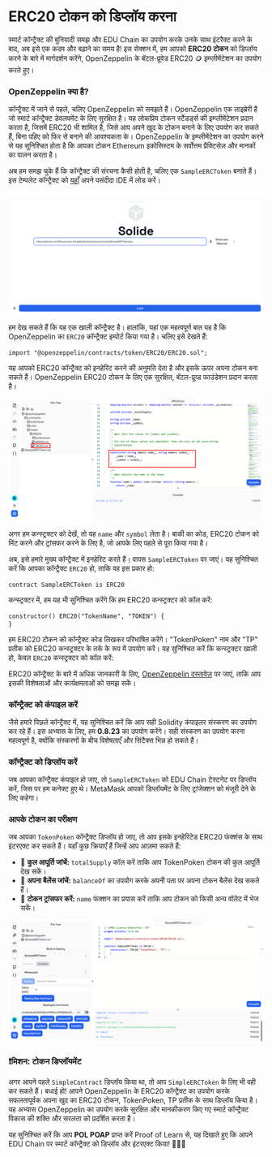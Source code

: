 # ERC20 टोकन को डिप्लॉय करना

स्मार्ट कॉन्ट्रैक्ट की बुनियादी समझ और EDU Chain का उपयोग करके उनके साथ इंटरैक्ट करने के बाद, अब इसे एक कदम और बढ़ाने का समय है! इस सेक्शन में, हम आपको **ERC20 टोकन** को डिप्लॉय करने के बारे में मार्गदर्शन करेंगे, OpenZeppelin के बॅटल-प्रूवेड ERC20 🪙 इम्प्लीमेंटेशन का उपयोग करते हुए।

### OpenZeppelin क्या है?

कॉन्ट्रैक्ट में जाने से पहले, चलिए OpenZeppelin को समझते हैं। OpenZeppelin एक लाइब्रेरी है जो स्मार्ट कॉन्ट्रैक्ट डेवलपमेंट के लिए सुरक्षित है। यह लोकप्रिय टोकन स्टैंडर्ड्स की इम्प्लीमेंटेशन प्रदान करता है, जिसमें ERC20 भी शामिल है, जिसे आप अपने खुद के टोकन बनाने के लिए उपयोग कर सकते हैं, बिना पहिए को फिर से बनाने की आवश्यकता के। OpenZeppelin के इम्प्लीमेंटेशन का उपयोग करने से यह सुनिश्चित होता है कि आपका टोकन Ethereum इकोसिस्टम के सर्वोत्तम प्रैक्टिसेज़ और मानकों का पालन करता है।

अब हम समझ चुके हैं कि कॉन्ट्रैक्ट की संरचना कैसी होती है, चलिए एक `SampleERCToken` बनाते हैं। इस टेम्पलेट कॉन्ट्रैक्ट को [यहाँ](https://github.com/POLearn/pol-template/blob/master/contracts/SampleERCToken.sol) अपने पसंदीदा IDE में लोड करें।

![](https://raw.githubusercontent.com/POLearn/pol-template/refs/heads/master/content/assets/images/token_load.png)

हम देख सकते हैं कि यह एक खाली कॉन्ट्रैक्ट है। हालांकि, यहां एक महत्वपूर्ण बात यह है कि OpenZeppelin का `ERC20` कॉन्ट्रैक्ट इम्पोर्ट किया गया है। चलिए इसे देखते हैं:

```solidity
import "@openzeppelin/contracts/token/ERC20/ERC20.sol";
```

यह आपको ERC20 कॉन्ट्रैक्ट को इनहेरिट करने की अनुमति देता है और इसके ऊपर अपना टोकन बना सकते हैं। OpenZeppelin ERC20 टोकन के लिए एक सुरक्षित, बॅटल-प्रूव्ड फाउंडेशन प्रदान करता है।

![](https://raw.githubusercontent.com/POLearn/pol-template/refs/heads/master/content/assets/images/token_setup.png)

अगर हम कन्स्ट्रक्टर को देखें, तो यह `name` और `symbol` लेता है। बाकी का कोड, ERC20 टोकन को मिंट करने और ट्रांसफर करने के लिए है, जो आपके लिए पहले से पूरा किया गया है।

अब, इसे हमारे मुख्य कॉन्ट्रैक्ट में इनहेरिट करते हैं। वापस `SampleERCToken` पर जाएं। यह सुनिश्चित करें कि आपका कॉन्ट्रैक्ट `ERC20` हो, ताकि वह इस प्रकार हो:

```solidity
contract SampleERCToken is ERC20
```

कन्स्ट्रक्टर में, हम यह भी सुनिश्चित करेंगे कि हम ERC20 कन्स्ट्रक्टर को कॉल करें:

```solidity
constructor() ERC20("TokenName", "TOKEN") {
}
```

हम ERC20 टोकन को कॉन्ट्रैक्ट कोड लिखकर परिभाषित करेंगे। "TokenPoken" नाम और "TP" प्रतीक को ERC20 कन्स्ट्रक्टर के तर्क के रूप में उपयोग करें। यह सुनिश्चित करें कि कन्स्ट्रक्टर खाली हो, केवल `ERC20` कन्स्ट्रक्टर को कॉल करें:

ERC20 कॉन्ट्रैक्ट के बारे में अधिक जानकारी के लिए, [OpenZeppelin दस्तावेज़](https://docs.openzeppelin.com/contracts/4.x/erc20) पर जाएं, ताकि आप इसकी विशेषताओं और कार्यक्षमताओं को समझ सकें।

### कॉन्ट्रैक्ट को कंपाइल करें

जैसे हमारे पिछले कॉन्ट्रैक्ट में, यह सुनिश्चित करें कि आप सही Solidity कंपाइलर संस्करण का उपयोग कर रहे हैं। इस अभ्यास के लिए, हम **0.8.23** का उपयोग करेंगे। सही संस्करण का उपयोग करना महत्वपूर्ण है, क्योंकि संस्करणों के बीच विशेषताएँ और सिंटैक्स भिन्न हो सकते हैं।

### कॉन्ट्रैक्ट को डिप्लॉय करें

जब आपका कॉन्ट्रैक्ट कंपाइल हो जाए, तो `SampleERCToken` को EDU Chain टेस्टनेट पर डिप्लॉय करें, जिस पर हम कनेक्ट हुए थे। MetaMask आपको डिप्लॉयमेंट के लिए ट्रांजेक्शन को मंजूरी देने के लिए कहेगा।

### आपके टोकन का परीक्षण

जब आपका `TokenPoken` कॉन्ट्रैक्ट डिप्लॉय हो जाए, तो आप इसके इनहेरिटेड ERC20 फंक्शंस के साथ इंटरएक्ट कर सकते हैं। यहाँ कुछ क्रियाएँ हैं जिन्हें आप आज़मा सकते हैं:

- 🧮 **कुल आपूर्ति जांचें:** `totalSupply` कॉल करें ताकि आप TokenPoken टोकन की कुल आपूर्ति देख सकें।
- 👛 **अपना बैलेंस जांचें:** `balanceOf` का उपयोग करके अपनी पता पर अपना टोकन बैलेंस देख सकते हैं।
- 🔄 **टोकन ट्रांसफर करें:** `name` फंक्शन का प्रयास करें ताकि आप टोकन को किसी अन्य वॉलेट में भेज सकें।

![](https://raw.githubusercontent.com/POLearn/pol-template/refs/heads/master/content/assets/images/token_name.png)

### ❗मिशन: टोकन डिप्लॉयमेंट

अगर आपने पहले `SimpleContract` डिप्लॉय किया था, तो आप `SimpleERCToken` के लिए भी वही कर सकते हैं। बधाई हो! आपने OpenZeppelin के ERC20 कॉन्ट्रैक्ट का उपयोग करके सफलतापूर्वक अपना खुद का ERC20 टोकन, TokenPoken, TP प्रतीक के साथ डिप्लॉय किया है। यह अभ्यास OpenZeppelin का उपयोग करके सुरक्षित और मानकीकरण किए गए स्मार्ट कॉन्ट्रैक्ट विकास की शक्ति और सरलता को प्रदर्शित करता है।

यह सुनिश्चित करें कि आप **POL POAP** प्राप्त करें Proof of Learn से, यह दिखाते हुए कि आपने EDU Chain पर स्मार्ट कॉन्ट्रैक्ट को डिप्लॉय और इंटरएक्ट किया! 🎉🎉🎉